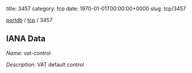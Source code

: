 title: 3457
category: tcp
date: 1970-01-01T00:00:00+0000
slug: tcp/3457

[portdb](/) / [tcp](/category/tcp.html) / 3457


## IANA Data

_Name:_ vat-control

_Description:_ VAT default control

